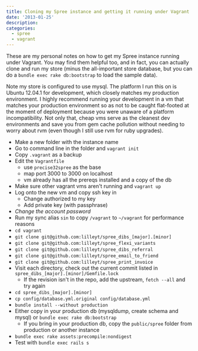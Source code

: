 ```yaml
---
title: Cloning my Spree instance and getting it running under Vagrant
date: '2013-01-25'
description:
categories:
  - spree
  - vagrant
---
```


These are my personal notes on how to get my Spree instance running
under Vagrant.  You may find them helpful too, and in fact, you can
actually clone and run my store (minus the all-important store database,
but you can do a `bundle exec rake db:bootstrap` to load the sample
data).

Note my store is configured to use mysql.  The platform I run this on is
Ubuntu 12.04.1 for development, which closely matches my production
environment.  I highly recommend running your development in a vm that
matches your production environment so as not to be caught flat-footed
at the moment of deployment because you were unaware of a platform
incompatibility.  Not only that, cheap vms serve as the cleanest dev
environments and save you from gem cache pollution without needing to
worry about rvm (even though I still use rvm for ruby upgrades).

- Make a new folder with the instance name
- Go to command line in the folder and `vagrant init`
- Copy `.vagrant` as a backup
- Edit the `Vagrantfile`
    - use `precise32spree` as the base
    - map port 3000 to 3000 on localhost
    - vm already has all the prereqs installed and a copy of the db
- Make sure other vagrant vms aren't running and `vagrant up`
- Log onto the new vm and copy ssh key in
    - Change authorized to my key
    - Add private key (with passphrase)
- _Change the account password_
- Run my sync alias `sin` to copy `/vagrant` to `~/vagrant` for performance
  reasons
- `cd vagrant`
- `git clone git@github.com:lilleyt/spree_dibs_[major].[minor]`
- `git clone git@github.com:lilleyt/spree_flexi_variants`
- `git clone git@github.com:lilleyt/spree_dibs_referral`
- `git clone git@github.com:lilleyt/spree_email_to_friend`
- `git clone git@github.com:lilleyt/spree_print_invoice`
- Visit each directory, check out the current commit listed in
  `spree_dibs_[major].[minor]/Gemfile.lock`
    - If the revision isn't in the repo, add the upstream, `fetch --all` and
    try again
- `cd spree_dibs_[major].[minor]`
- `cp config/database.yml.original config/database.yml`
- `bundle install --without production`
- Either copy in your production db (mysqldump, create schema and mysql) or
  `bundle exec rake db:bootstrap`
    - If you bring in your production db, copy the `public/spree` folder from
    production or another instance
- `bundle exec rake assets:precompile:nondigest`
- Test with `bundle exec rails s`
